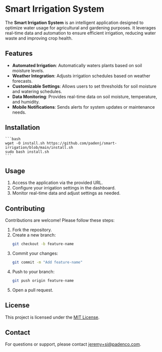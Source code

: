 # Smart Irrigation System

The **Smart Irrigation System** is an intelligent application designed to optimize water usage for agricultural and gardening purposes. It leverages real-time data and automation to ensure efficient irrigation, reducing water waste and improving crop health.

## Features

- **Automated Irrigation**: Automatically waters plants based on soil moisture levels.
- **Weather Integration**: Adjusts irrigation schedules based on weather forecasts.
- **Customizable Settings**: Allows users to set thresholds for soil moisture and watering schedules.
- **Data Monitoring**: Provides real-time data on soil moisture, temperature, and humidity.
- **Mobile Notifications**: Sends alerts for system updates or maintenance needs.
 
## Installation

    ```bash
    wget -O install.sh https://github.com/padenj/smart-irrigation/blob/main/install.sh
    sudo bash install.sh
    ```

## Usage

1. Access the application via the provided URL.
2. Configure your irrigation settings in the dashboard.
3. Monitor real-time data and adjust settings as needed.

## Contributing

Contributions are welcome! Please follow these steps:

1. Fork the repository.
2. Create a new branch:
    ```bash
    git checkout -b feature-name
    ```
3. Commit your changes:
    ```bash
    git commit -m "Add feature-name"
    ```
4. Push to your branch:
    ```bash
    git push origin feature-name
    ```
5. Open a pull request.

## License

This project is licensed under the [MIT License](LICENSE).

## Contact

For questions or support, please contact [jeremy+si@padenco.com](mailto:jeremy+si@padenco.com).